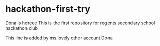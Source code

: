 # hackathon-first-try
Dona is hereee
This is the first repository for regents secondary school hackathon club

This line is added by ms.lovely other account Dona
